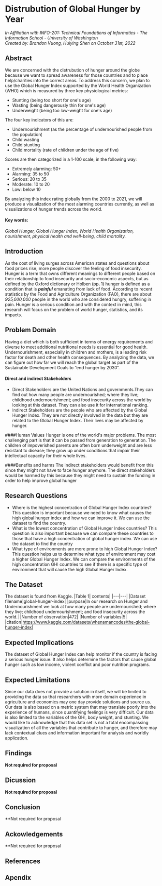 # Distrubution of Global Hunger by Year
*In Affiliation with INFO-201: Technical Foundations of Informatics - The Information School - University of Washington*   
*Created by: Brandon Vuong, Huiying Shen on October 31st, 2022*   
  
## Abstract
We are concerned with the distrubution of hunger around the globe because we want to spread awareness for those countries and to place help/charities into the correct areas. To address this concern, we plan to use the Global Hunger Index supported by the World Health Organization (WHO) which is measured by three key physiological metrics:   

* Stunting (being too short for one's age) 
* Wasting (being dangerously thin for one's age) 
* Underweight (being too low-weight for one's age) 
   
The four key indicators of this are:  

* Undernourishment (as the percentage of undernourished people from the population) 
* Child wasting
* Child stunting 
* Child mortality (rate of children under the age of five)     

Scores are then categorized in a 1-100 scale, in the following way:  
* Extremely alarming: 50+
* Alarming: 35 to 50
* Serious: 20 to 35
* Moderate: 10 to 20
* Low: below 10

By analyzing this index rating globally from the 2000 to 2021, we will produce a visualization of the most alarming countries currently, as well as visualizations of hunger trends across the world.

#### Key words:
*Global Hunger, Global Hunger Index, World Health Organization, nourishment, physical health and well-being, child mortality.*

## Introduction
As the cost of living surges across American states and questions about food prices rise, more people discover the feeling of food insecurity. Hunger is a term that owns different meanings to different people based on their relationship to food insecurity and socio-economic aspects, but as defined by the Oxford dictionary or Holben (pp. 1) hunger is defined as a condition that is ***painful*** emanating from lack of food. According to recent statistics by the Food and Agriculture Organization (FAO), there are about *925,000,000* people in the world who are considered hungry, suffering in pain. Hunger is a serious condition and with the context in mind, this research will focus on the problem of world hunger, statistics, and its impacts.

## Problem Domain
Having a diet which is both sufficient in terms of energy requirements and diverse to meet additional nutritional needs is essential for good health. Undernourishment, especially in children and mothers, is a leading risk factor for death and other health consequences. By analyzing the data, we can figure out how far we will reach the global target as part of the Sustainable Development Goals to “end hunger by 2030“.

#### Direct and indirect Stakeholders

* Direct Stakeholders are the United Nations and governments.They can find out how many people are undernourished; where they live; childhood undernourishment; and food insecurity across the world by looking at this dataset. They can also use it for international ranking.
* Indirect Stakeholders are the people who are affected by the Global Hunger Index. They are not directly involved in the data but they are related to the Global Hunger Index. Their lives may be affected by hunger. 


####Human Values
Hunger is one of the world's major problems. The most challenging part is that it can be passed from generation to generation. The children of impoverished parents are often born underweight and are less resistant to disease; they grow up under conditions that impair their intellectual capacity for their whole lives.

####Benefits and harms
The indirect stakeholders would benefit from this since they might not have to face hunger anymore. The direct stakeholders would be harmed by this because they might need to sustain the funding in order to help improve global hunger


## Research Questions
* Where is the highest concentration of Global Hunger Index countries?
This question is  important because we need to know what causes the high global hunger index and how we can improve it.
We can use the dataset to find the country.
* What is the lowest concentration of Global Hunger Index countries?
This question is also important because we can compare these countries to those that have a high concentration of global hunger index.
We can use the dataset to find the country
* What type of environments are more prone to high Global Hunger Index?
This question helps us to determine what type of environment may cost a higher Global Hunger Index.
We can compare the environments of the high concentration GHI countries to see if there is a specific type of environment that will cause the high Global Hunger Index.


## The Dataset
The dataset is found from Kaggle.
|Table 1| contents|
|---|---|
|Dataset filename|global-hunger-index|
|purpose|In our research on Hunger and Undernourishment we look at how many people are undernourished; where they live; childhood undernourishment; and food insecurity across the world.|
|Number of observation|472|
|Number of variables|5|
|citation|https://www.kaggle.com/datasets/whenamancodes/the-global-hunger-index|

## Expected Implications
The dataset of Global Hunger Index can help monitor if the country is facing a serious hunger issue. It also helps determine the factors that cause global hunger such as low income, violent conflict and poor nutrition programs.


## Expected Limitations
Since our data does not provide a solution in itself, we will be limited to providing the data so that researchers with more domain experience in agriculture and economics may one day provide solutions and source us. Our data is also based on a metric system that may translate poorly into the experience of humans, since quantifying feelings is very difficult. Our data is also limited to the variables of the GHI, body weight, and stunting. We would like to acknowledge that this data set is not a total encompassing visualization of all the variables that contribute to hunger, and therefore may lack contextual clues and information important for analysis and worldly application.

## Findings
**Not required for proposal**

## Dicussion
**Not required for proposal**

## Conclusion
**Not required for proposal

## Ackowledgements
**Not required for proposal

## References


## Apendix
